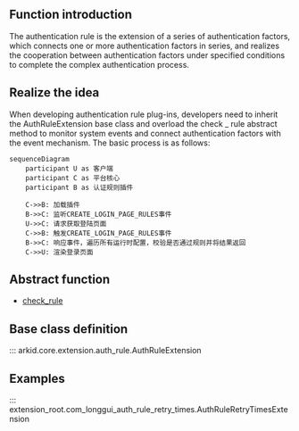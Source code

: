 ## Function introduction

The authentication rule is the extension of a series of authentication factors, which connects one or more authentication factors in series, and realizes the cooperation between authentication factors under specified conditions to complete the complex authentication process.

## Realize the idea
When developing authentication rule plug-ins, developers need to inherit the AuthRuleExtension base class and overload the check _ rule abstract method to monitor system events and connect authentication factors with the event mechanism. The basic process is as follows:

```mermaid
sequenceDiagram
    participant U as 客户端
    participant C as 平台核心
    participant B as 认证规则插件
    
    C->>B: 加载插件
    B->>C: 监听CREATE_LOGIN_PAGE_RULES事件
    U->>C: 请求获取登陆页面
    C->>B: 触发CREATE_LOGIN_PAGE_RULES事件
    B->>C: 响应事件，遍历所有运行时配置，校验是否通过规则并将结果返回
    C->>U: 渲染登录页面
```

## Abstract function

* [check_rule](#arkid.core.extension.auth_rule.AuthRuleExtension.check_rule)

## Base class definition

::: arkid.core.extension.auth_rule.AuthRuleExtension
    
## Examples

::: extension_root.com_longgui_auth_rule_retry_times.AuthRuleRetryTimesExtension
